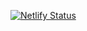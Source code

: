 [![Netlify Status](https://api.netlify.com/api/v1/badges/e19a8c16-1942-487b-9a57-e0d7704a5ff4/deploy-status)](https://app.netlify.com/sites/marriedfriends/deploys)

